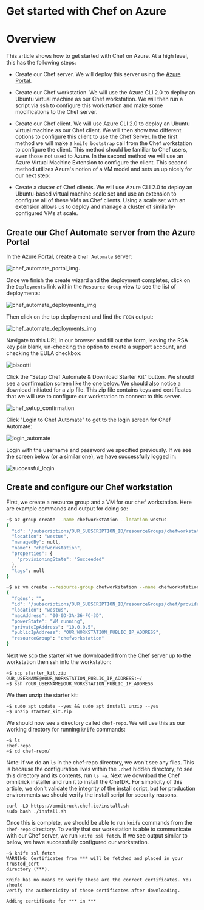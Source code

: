 Get started with Chef on Azure
==============================

# Overview

This article shows how to get started with Chef on Azure. At a high level, this has the following steps:

* Create our Chef server. We will deploy this server using the [Azure Portal](portal.azure.com).

* Create our Chef workstation. We will use the Azure CLI 2.0 to deploy an Ubuntu virtual machine as our Chef workstation. We will then run a script via ssh to configure this workstation and make some modifications to the Chef server.

* Create our Chef client. We will use Azure CLI 2.0 to deploy an Ubuntu virtual machine as our Chef client. We will then show two different options to configure this client to use the Chef Server. In the first method we will make a `knife bootstrap` call from the Chef workstation to configure the client. This method should be familiar to Chef users, even those not used to Azure. In the second method we will use an Azure Virtual Machine Extension to configure the client. This second method utilizes Azure's notion of a VM model and sets us up nicely for our next step:

* Create a cluster of Chef clients. We will use Azure CLI 2.0 to deploy an Ubuntu-based virtual machine scale set and use an extension to configure all of these VMs as Chef clients. Using a scale set with an extension allows us to deploy and manage a cluster of similarly-configured VMs at scale.

## Create our Chef Automate server from the Azure Portal

In the [Azure Portal](portal.azure.com), create a `Chef Automate` server:

![chef_automate_portal_img](https://raw.githubusercontent.com/gatneil/demos/chef/img/chef_automate_portal.jpg).

Once we finish the create wizard and the deployment completes, click on the `Deployments` link within the `Resource Group` view to see the list of deployments:

![chef_automate_deployments_img](https://raw.githubusercontent.com/gatneil/demos/chef/img/deployments.jpg)

Then click on the top deployment and find the `FQDN` output:

![chef_automate_deployments_img](https://raw.githubusercontent.com/gatneil/demos/chef/img/ChefAutomateUrl.jpg)

Navigate to this URL in our browser and fill out the form, leaving the RSA key pair blank, un-checking the option to create a support account, and checking the EULA checkbox:

![biscotti](https://raw.githubusercontent.com/gatneil/demos/chef/img/biscotti.PNG)

Click the "Setup Chef Automate & Download Starter Kit" button. We should see a confirmation screen like the one below. We should also notice a download initiated for a zip file. This zip file contains keys and certificates that we will use to configure our workstation to connect to this server.

![chef_setup_confirmation](https://raw.githubusercontent.com/gatneil/demos/chef/img/chef_setup_confirmation.PNG)

Click "Login to Chef Automate" to get to the login screen for Chef Automate:

![login_automate](https://raw.githubusercontent.com/gatneil/demos/chef/img/login_automate.PNG)

Login with the username and password we specified previously. If we see the screen below (or a similar one), we have successfully logged in:

![successful_login](https://raw.githubusercontent.com/gatneil/demos/chef/img/successful_login.PNG)

## Create and configure our Chef workstation

First, we create a resource group and a VM for our chef workstation. Here are example commands and output for doing so:

```bash
~$ az group create --name chefworkstation --location westus
{
  "id": "/subscriptions/OUR_SUBSCRIPTION_ID/resourceGroups/chefworkstation",
  "location": "westus",
  "managedBy": null,
  "name": "chefworkstation",
  "properties": {
    "provisioningState": "Succeeded"
  },
  "tags": null
}

~$ az vm create --resource-group chefworkstation --name chefworkstation --image UbuntuLTS --admin-username OUR_USERNAME_HERE --authentication-type password --admin-password OUR_PASSWORD_HERE
{
  "fqdns": "",
  "id": "/subscriptions/OUR_SUBSCRIPTION_ID/resourceGroups/chef/providers/Microsoft.Compute/virtualMachines/test",
  "location": "westus",
  "macAddress": "00-0D-3A-36-FC-3D",
  "powerState": "VM running",
  "privateIpAddress": "10.0.0.5",
  "publicIpAddress": "OUR_WORKSTATION_PUBLIC_IP_ADDRESS",
  "resourceGroup": "chefworkstation"
}
```

Next we scp the starter kit we downloaded from the Chef server up to the workstation then ssh into the workstation:
```
~$ scp starter_kit.zip OUR_USERNAME@YOUR_WORKSTATION_PUBLIC_IP_ADDRESS:~/
~$ ssh YOUR_USERNAME@OUR_WORKSTATION_PUBLIC_IP_ADDRESS
```

We then unzip the starter kit:

```
~$ sudo apt update --yes && sudo apt install unzip --yes
~$ unzip starter_kit.zip
```

We should now see a directory called `chef-repo`. We will use this as our working directory for running `knife` commands:

```
~$ ls
chef-repo
~$ cd chef-repo/
```

Note: if we do an `ls` in the chef-repo directory, we won't see any files. This is because the configuration lives within the `.chef` hidden directory; to see this directory and its contents, run `ls -a`. Next we download the Chef omnitrick installer and run it to install the ChefDK. For simplicity of this article, we don't validate the integrity of the install script, but for production environments we should verify the install script for security reasons.

```
curl -LO https://omnitruck.chef.io/install.sh
sudo bash ./install.sh
```

Once this is complete, we should be able to run `knife` commands from the `chef-repo` directory. To verify that our workstation is able to communicate with our Chef server, we run `knife ssl fetch`. If we see output similar to below, we have successfully configured our workstation.

```
~$ knife ssl fetch
WARNING: Certificates from *** will be fetched and placed in your trusted_cert
directory (***).

Knife has no means to verify these are the correct certificates. You should
verify the authenticity of these certificates after downloading.

Adding certificate for *** in ***
```


